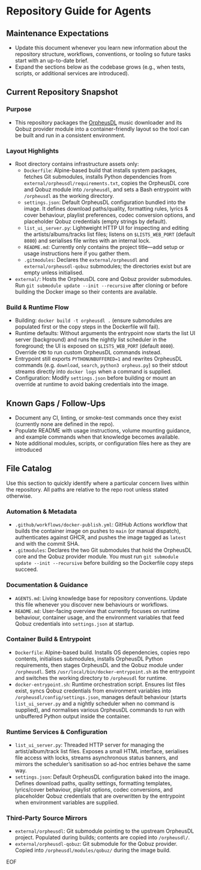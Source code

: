 # Repository Guide for Agents

## Maintenance Expectations
- Update this document whenever you learn new information about the repository structure, workflows, conventions, or tooling so future tasks start with an up-to-date brief.
- Expand the sections below as the codebase grows (e.g., when tests, scripts, or additional services are introduced).

## Current Repository Snapshot

### Purpose
- This repository packages the [OrpheusDL](https://github.com/OrfiTeam/OrpheusDL) music downloader and its Qobuz provider module into a container-friendly layout so the tool can be built and run in a consistent environment.

### Layout Highlights
- Root directory contains infrastructure assets only:
  - `Dockerfile`: Alpine-based build that installs system packages, fetches Git submodules, installs Python dependencies from `external/orpheusdl/requirements.txt`, copies the OrpheusDL core and Qobuz module into `/orpheusdl`, and sets a Bash entrypoint with `/orpheusdl` as the working directory.
  - `settings.json`: Default OrpheusDL configuration bundled into the image. It defines download paths/quality, formatting rules, lyrics & cover behaviour, playlist preferences, codec conversion options, and placeholder Qobuz credentials (empty strings by default).
  - `list_ui_server.py`: Lightweight HTTP UI for inspecting and editing the artists/albums/tracks list files; listens on `$LISTS_WEB_PORT` (default `8080`) and serialises file writes with an internal lock.
  - `README.md`: Currently only contains the project title—add setup or usage instructions here if you gather them.
  - `.gitmodules`: Declares the `external/orpheusdl` and `external/orpheusdl-qobuz` submodules; the directories exist but are empty unless initialised.
- `external/`: Hosts the OrpheusDL core and Qobuz provider submodules. Run `git submodule update --init --recursive` after cloning or before building the Docker image so their contents are available.

### Build & Runtime Flow
- Building: `docker build -t orpheusdl .` (ensure submodules are populated first or the copy steps in the Dockerfile will fail).
- Runtime defaults: Without arguments the entrypoint now starts the list UI server (background) and runs the nightly list scheduler in the foreground; the UI is exposed on `$LISTS_WEB_PORT` (default `8080`). Override `CMD` to run custom OrpheusDL commands instead.
- Entrypoint still exports `PYTHONUNBUFFERED=1` and rewrites OrpheusDL commands (e.g. `download`, `search`, `python3 orpheus.py`) so their stdout streams directly into `docker logs` when a command is supplied.
- Configuration: Modify `settings.json` before building or mount an override at runtime to avoid baking credentials into the image.

## Known Gaps / Follow-Ups
- Document any CI, linting, or smoke-test commands once they exist (currently none are defined in the repo).
- Populate README with usage instructions, volume mounting guidance, and example commands when that knowledge becomes available.
- Note additional modules, scripts, or configuration files here as they are introduced

## File Catalog
Use this section to quickly identify where a particular concern lives within the repository. All
paths are relative to the repo root unless stated otherwise.

### Automation & Metadata
- `.github/workflows/docker-publish.yml`: GitHub Actions workflow that builds the container image
  on pushes to `main` (or manual dispatch), authenticates against GHCR, and pushes the image tagged
  as `latest` and with the commit SHA.
- `.gitmodules`: Declares the two Git submodules that hold the OrpheusDL core and the Qobuz
  provider module. You must run `git submodule update --init --recursive` before building so the
  Dockerfile copy steps succeed.

### Documentation & Guidance
- `AGENTS.md`: Living knowledge base for repository conventions. Update this file whenever you
  discover new behaviours or workflows.
- `README.md`: User-facing overview that currently focuses on runtime behaviour, container usage,
  and the environment variables that feed Qobuz credentials into `settings.json` at startup.

### Container Build & Entrypoint
- `Dockerfile`: Alpine-based build. Installs OS dependencies, copies repo contents, initialises
  submodules, installs OrpheusDL Python requirements, then stages OrpheusDL and the Qobuz module
  under `/orpheusdl`. Sets `/usr/local/bin/docker-entrypoint.sh` as the entrypoint and switches the
  working directory to `/orpheusdl` for runtime.
- `docker-entrypoint.sh`: Runtime orchestration script. Ensures list files exist, syncs Qobuz
  credentials from environment variables into `/orpheusdl/config/settings.json`, manages default
  behaviour (starts `list_ui_server.py` and a nightly scheduler when no command is supplied), and
  normalises various OrpheusDL commands to run with unbuffered Python output inside the container.

### Runtime Services & Configuration
- `list_ui_server.py`: Threaded HTTP server for managing the artist/album/track list files. Exposes
  a small HTML interface, serialises file access with locks, streams asynchronous status banners,
  and mirrors the scheduler’s sanitisation so ad-hoc entries behave the same way.
- `settings.json`: Default OrpheusDL configuration baked into the image. Defines download paths,
  quality settings, formatting templates, lyrics/cover behaviour, playlist options, codec
  conversions, and placeholder Qobuz credentials that are overwritten by the entrypoint when
  environment variables are supplied.

### Third-Party Source Mirrors
- `external/orpheusdl`: Git submodule pointing to the upstream OrpheusDL project. Populated during
  builds; contents are copied into `/orpheusdl/`.
- `external/orpheusdl-qobuz`: Git submodule for the Qobuz provider. Copied into
  `/orpheusdl/modules/qobuz/` during the image build.

EOF
